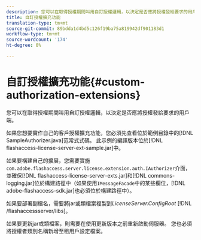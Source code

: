 ```yaml
---
description: 您可以在取得授權期間叫用自訂授權邏輯，以決定是否應將授權發給要求的用戶端。
title: 自訂授權擴充功能
translation-type: tm+mt
source-git-commit: 89bdda1d4bd5c126f19ba75a819942df901183d1
workflow-type: tm+mt
source-wordcount: '174'
ht-degree: 0%

---
```



# 自訂授權擴充功能{#custom-authorization-extensions}

您可以在取得授權期間叫用自訂授權邏輯，以決定是否應將授權發給要求的用戶端。

如果您想要實作自己的客戶授權擴充功能，您必須先查看位於範例目錄中的[!DNL SampleAuthorizer.java]范常式式碼。 此示例的編譯版本位於[!DNL flashaccess-license-server-ext-sample.jar]中。

如果要構建自己的擴展，您需要實施`com.adobe.flashaccess.server.license.extension.auth.IAuthorizer`介面，並確保[!DNL flashaccess-license-server-exts.jar]和[!DNL commons-logging.jar]位於構建路徑中（如果使用`IMessageFacade`中的某些欄位，[!DNL adobe-flashaccess-sdk.jar]也必須位於構建路徑中）。

如果要部署副檔名，需要將jar或類檔案複製到&#x200B;*LicenseServer.ConfigRoot* [!DNL /flashaccessserver/libs]。

如果要更新jar或類檔案，則需要在使用更新版本之前重新啟動伺服器。 您也必須將授權者類別名稱新增至租用戶設定檔案。
